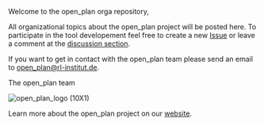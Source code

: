 Welcome to the open_plan orga repository,

All organizational topics about the open_plan project will be posted here. To participate in the tool developement feel free to create a new [Issue](https://github.com/open-plan-tool/orga/issues) or leave a comment at the [discussion section](https://github.com/open-plan-tool/orga/discussions).

If you want to get in contact with the open_plan team please send an email to open_plan@rl-institut.de.

The open_plan team

![open_plan_logo (10X1)](https://user-images.githubusercontent.com/70587431/144256918-974fcefd-29f5-4b2f-b68b-6468327ef50b.png)

Learn more about the open_plan project on our [website](https://open-plan-tool.org/).
